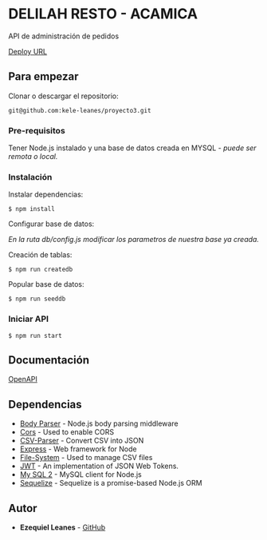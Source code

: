 # DELILAH RESTO - ACAMICA

API de administración de pedidos

[Deploy URL](https://delilah-resto-acamica.herokuapp.com)

## Para empezar

Clonar o descargar el repositorio:
```
git@github.com:kele-leanes/proyecto3.git
```  
### Pre-requisitos

Tener Node.js instalado y una base de datos creada en MYSQL  *- puede ser remota o local.*

### Instalación

Instalar dependencias:
```
$ npm install
````

Configurar base de datos:

*En la ruta db/config.js modificar los parametros de nuestra base ya creada.*

Creación de tablas:
```
$ npm run createdb
```

Popular base de datos:
```
$ npm run seeddb
```

### Iniciar API

```
$ npm run start
```
## Documentación

[OpenAPI](./spec.yaml)

## Dependencias

* [Body Parser](http://github.com/expressjs/body-parser) - Node.js body parsing middleware
* [Cors](https://github.com/expressjs/cors) - Used to enable CORS
* [CSV-Parser](https://github.com/mafintosh/csv-parser) - Convert CSV into JSON
* [Express](https://expressjs.com/) - Web framework for Node
* [File-System](https://github.com/douzi8/file-system) - Used to manage CSV files 
* [JWT](https://github.com/auth0/node-jsonwebtoken) - An implementation of JSON Web Tokens.
* [My SQL 2](https://github.com/sidorares/node-mysql2) - MySQL client for Node.js
* [Sequelize](https://sequelize.org/) - Sequelize is a promise-based Node.js ORM

## Autor

* **Ezequiel Leanes** - [GitHub](https://github.com/kele-leanes)
